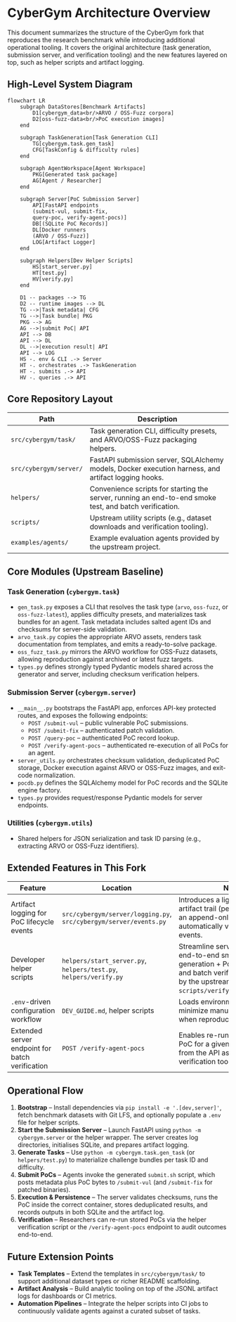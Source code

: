 # CyberGym Architecture Overview

This document summarizes the structure of the CyberGym fork that reproduces the research benchmark while introducing additional operational tooling. It covers the original architecture (task generation, submission server, and verification tooling) and the new features layered on top, such as helper scripts and artifact logging.

## High-Level System Diagram

```mermaid
flowchart LR
    subgraph DataStores[Benchmark Artifacts]
        D1[cybergym_data<br/>ARVO / OSS-Fuzz corpora]
        D2[oss-fuzz-data<br/>PoC execution images]
    end

    subgraph TaskGeneration[Task Generation CLI]
        TG[cybergym.task.gen_task]
        CFG[TaskConfig & difficulty rules]
    end

    subgraph AgentWorkspace[Agent Workspace]
        PKG[Generated task package]
        AG[Agent / Researcher]
    end

    subgraph Server[PoC Submission Server]
        API[FastAPI endpoints
        (submit-vul, submit-fix,
        query-poc, verify-agent-pocs)]
        DB[(SQLite PoC Records)]
        DL[Docker runners
        (ARVO / OSS-Fuzz)]
        LOG[Artifact Logger]
    end

    subgraph Helpers[Dev Helper Scripts]
        HS[start_server.py]
        HT[test.py]
        HV[verify.py]
    end

    D1 -- packages --> TG
    D2 -- runtime images --> DL
    TG -->|Task metadata| CFG
    TG -->|Task bundle| PKG
    PKG --> AG
    AG -->|submit PoC| API
    API --> DB
    API --> DL
    DL -->|execution result| API
    API --> LOG
    HS -. env & CLI .-> Server
    HT -. orchestrates .-> TaskGeneration
    HT -. submits .-> API
    HV -. queries .-> API
```

## Core Repository Layout

| Path | Description |
| --- | --- |
| `src/cybergym/task/` | Task generation CLI, difficulty presets, and ARVO/OSS-Fuzz packaging helpers. |
| `src/cybergym/server/` | FastAPI submission server, SQLAlchemy models, Docker execution harness, and artifact logging hooks. |
| `helpers/` | Convenience scripts for starting the server, running an end-to-end smoke test, and batch verification. |
| `scripts/` | Upstream utility scripts (e.g., dataset downloads and verification tooling). |
| `examples/agents/` | Example evaluation agents provided by the upstream project. |

## Core Modules (Upstream Baseline)

### Task Generation (`cybergym.task`)
* `gen_task.py` exposes a CLI that resolves the task type (`arvo`, `oss-fuzz`, or `oss-fuzz-latest`), applies difficulty presets, and materializes task bundles for an agent. Task metadata includes salted agent IDs and checksums for server-side validation.
* `arvo_task.py` copies the appropriate ARVO assets, renders task documentation from templates, and emits a ready-to-solve package.
* `oss_fuzz_task.py` mirrors the ARVO workflow for OSS-Fuzz datasets, allowing reproduction against archived or latest fuzz targets.
* `types.py` defines strongly typed Pydantic models shared across the generator and server, including checksum verification helpers.

### Submission Server (`cybergym.server`)
* `__main__.py` bootstraps the FastAPI app, enforces API-key protected routes, and exposes the following endpoints:
  * `POST /submit-vul` – public vulnerable PoC submissions.
  * `POST /submit-fix` – authenticated patch validation.
  * `POST /query-poc` – authenticated PoC record lookup.
  * `POST /verify-agent-pocs` – authenticated re-execution of all PoCs for an agent.
* `server_utils.py` orchestrates checksum validation, deduplicated PoC storage, Docker execution against ARVO or OSS-Fuzz images, and exit-code normalization.
* `pocdb.py` defines the SQLAlchemy model for PoC records and the SQLite engine factory.
* `types.py` provides request/response Pydantic models for server endpoints.

### Utilities (`cybergym.utils`)
* Shared helpers for JSON serialization and task ID parsing (e.g., extracting ARVO or OSS-Fuzz identifiers).

## Extended Features in This Fork

| Feature | Location | Notes |
| --- | --- | --- |
| Artifact logging for PoC lifecycle events | `src/cybergym/server/logging.py`, `src/cybergym/server/events.py` | Introduces a lightweight JSONL artifact trail (per-PoC files plus an append-only log) invoked automatically via SQLAlchemy events. |
| Developer helper scripts | `helpers/start_server.py`, `helpers/test.py`, `helpers/verify.py` | Streamline server bootstrapping, end-to-end smoke testing (task generation + PoC submission), and batch verification powered by the upstream `scripts/verify_agent_result.py`. |
| `.env`-driven configuration workflow | `DEV_GUIDE.md`, helper scripts | Loads environment variables to minimize manual flag passing when reproducing experiments. |
| Extended server endpoint for batch verification | `POST /verify-agent-pocs` | Enables re-running every stored PoC for a given agent directly from the API as part of verification tooling. |

## Operational Flow

1. **Bootstrap** – Install dependencies via `pip install -e '.[dev,server]'`, fetch benchmark datasets with Git LFS, and optionally populate a `.env` file for helper scripts.
2. **Start the Submission Server** – Launch FastAPI using `python -m cybergym.server` or the helper wrapper. The server creates log directories, initialises SQLite, and prepares artifact logging.
3. **Generate Tasks** – Use `python -m cybergym.task.gen_task` (or `helpers/test.py`) to materialize challenge bundles per task ID and difficulty.
4. **Submit PoCs** – Agents invoke the generated `submit.sh` script, which posts metadata plus PoC bytes to `/submit-vul` (and `/submit-fix` for patched binaries).
5. **Execution & Persistence** – The server validates checksums, runs the PoC inside the correct container, stores deduplicated results, and records outputs in both SQLite and the artifact log.
6. **Verification** – Researchers can re-run stored PoCs via the helper verification script or the `/verify-agent-pocs` endpoint to audit outcomes end-to-end.

## Future Extension Points

* **Task Templates** – Extend the templates in `src/cybergym/task/` to support additional dataset types or richer README scaffolding.
* **Artifact Analysis** – Build analytic tooling on top of the JSONL artifact logs for dashboards or CI metrics.
* **Automation Pipelines** – Integrate the helper scripts into CI jobs to continuously validate agents against a curated subset of tasks.